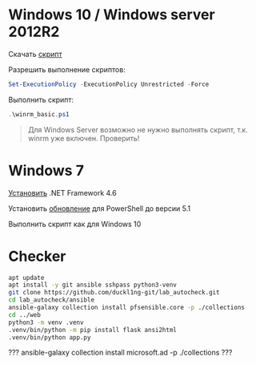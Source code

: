 # Windows 10 / Windows server 2012R2

Скачать [скрипт](https://raw.githubusercontent.com/duckl1ng-git/lab_autocheck/main/preparing/winrm_basic.ps1)

Разрешить выполнение скриптов:
```PowerShell
Set-ExecutionPolicy -ExecutionPolicy Unrestricted -Force
```

Выполнить скрипт:
```PowerShell
.\winrm_basic.ps1
```

> Для Windows Server возможно не нужно выполнять скрипт, т.к. winrm уже включен. Проверить!

# Windows 7

[Установить](https://www.microsoft.com/ru-ru/download/details.aspx?id=48137) .NET Framework 4.6

Установить [обновление](https://aka.ms/wmf51download) для PowerShell до версии 5.1

Выполнить скрипт как для Windows 10

# Checker

```bash
apt update
apt install -y git ansible sshpass python3-venv
git clone https://github.com/duckl1ng-git/lab_autocheck.git
cd lab_autocheck/ansible
ansible-galaxy collection install pfsensible.core -p ./collections
cd ../web
python3 -m venv .venv
.venv/bin/python -m pip install flask ansi2html
.venv/bin/python app.py
```

??? ansible-galaxy collection install microsoft.ad -p ./collections ???